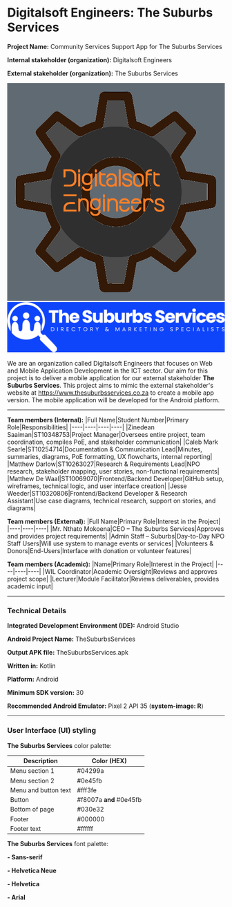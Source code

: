 # Digitalsoft Engineers: The Suburbs Services
**Project Name:** Community Services Support App for The Suburbs Services

**Internal stakeholder (organization):** Digitalsoft Engineers

**External stakeholder (organization):** The Suburbs Services

![Digitalsoft Engineers](Digitalsoft-Engineers-company-logo.png)
![The Suburbs Services](TheSuburbsServices-logo-2.png)

We are an organization called Digitalsoft Engineers that focuses on Web and Mobile Application Development in the ICT sector. Our aim for this project is to deliver a mobile application for our external stakeholder **The Suburbs Services**. This project aims to mimic the external stakeholder's website at <https://www.thesuburbsservices.co.za> to create a mobile app version. The mobile application will be developed for the Android platform.

---

**Team members (Internal):**
|Full Name|Student Number|Primary Role|Responsibilities|
|----|----|----|----|
|Zinedean Saaiman|ST10348753|Project Manager|Oversees entire project, team coordination, compiles PoE, and stakeholder communication|
|Caleb Mark Searle|ST10254714|Documentation & Communication Lead|Minutes, summaries, diagrams, PoE formatting, UX flowcharts, internal reporting|
|Matthew Darlow|ST10263027|Research & Requirements Lead|NPO research, stakeholder mapping, user stories, non-functional requirements|
|Matthew De Waal|ST10069070|Frontend/Backend Developer|GitHub setup, wireframes, technical logic, and user interface creation|
|Jesse Weeder|ST10320806|Frontend/Backend Developer & Research Assistant|Use case diagrams, technical research, support on stories, and diagrams|

**Team members (External):**
|Full Name|Primary Role|Interest in the Project|
|----|----|----|
|Mr. Nthato Mokoena|CEO – The Suburbs Services|Approves and provides project requirements|
|Admin Staff – Suburbs|Day-to-Day NPO Staff Users|Will use system to manage events or services|
|Volunteers & Donors|End-Users|Interface with donation or volunteer features|

**Team members (Academic):**
|Name|Primary Role|Interest in the Project|
|----|----|----|
|WIL Coordinator|Academic Oversight|Reviews and approves project scope|
|Lecturer|Module Facilitator|Reviews deliverables, provides academic input|

---
### Technical Details
**Integrated Development Environment (IDE):** Android Studio

**Android Project Name:** TheSuburbsServices

**Output APK file:** TheSuburbsServices.apk

**Written in:** Kotlin

**Platform:** Android

**Minimum SDK version:** 30

**Recommended Android Emulator:** Pixel 2 API 35 (**system-image: R**)

---

### User Interface (UI) styling
**The Suburbs Services** color palette:

|Description|Color (HEX)|
|-----------|-----------|
|Menu section 1|#04299a|
|Menu section 2|#0e45fb|
|Menu and button text|#fff3fe|
|Button|#f8007a **and** #0e45fb|
|Bottom of page|#030e32|
|Footer|#000000|
|Footer text|#ffffff|

**The Suburbs Services** font palette:

**- Sans-serif**

**- Helvetica Neue**

**- Helvetica**

**- Arial**


